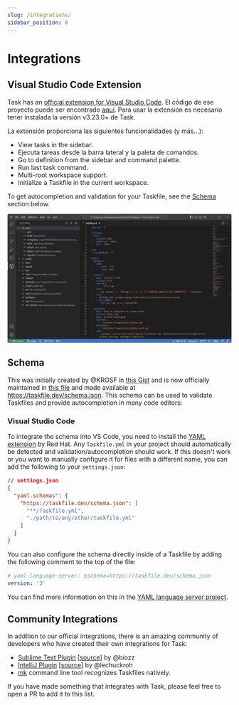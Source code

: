 ```yaml
---
slug: /integrations/
sidebar_position: 8
---
```


# Integrations

## Visual Studio Code Extension

Task has an [official extension for Visual Studio Code](https://marketplace.visualstudio.com/items?itemName=task.vscode-task). El código de ese proyecto puede ser encontrado [aquí](https://github.com/go-task/vscode-task). Para usar la extensión es necesario tener instalada la versión v3.23.0+ de Task.

La extensión proporciona las siguientes funcionalidades (y más...):

- View tasks in the sidebar.
- Ejecuta tareas desde la barra lateral y la paleta de comandos.
- Go to definition from the sidebar and command palette.
- Run last task command.
- Multi-root workspace support.
- Initialize a Taskfile in the current workspace.

To get autocompletion and validation for your Taskfile, see the [Schema](#schema) section below.

![Task for Visual Studio Code](https://github.com/go-task/vscode-task/blob/main/res/preview.png?raw=true)

## Schema

This was initially created by @KROSF in [this Gist](https://gist.github.com/KROSF/c5435acf590acd632f71bb720f685895) and is now officially maintained in [this file](https://github.com/saturn4er/task/blob/main/docs/static/schema.json) and made available at https://taskfile.dev/schema.json. This schema can be used to validate Taskfiles and provide autocompletion in many code editors:

### Visual Studio Code

To integrate the schema into VS Code, you need to install the [YAML extension](https://marketplace.visualstudio.com/items?itemName=redhat.vscode-yaml) by Red Hat. Any `Taskfile.yml` in your project should automatically be detected and validation/autocompletion should work. If this doesn't work or you want to manually configure it for files with a different name, you can add the following to your `settings.json`:

```json
// settings.json
{
  "yaml.schemas": {
    "https://taskfile.dev/schema.json": [
      "**/Taskfile.yml",
      "./path/to/any/other/taskfile.yml"
    ]
  }
}
```

You can also configure the schema directly inside of a Taskfile by adding the following comment to the top of the file:

```yaml
# yaml-language-server: $schema=https://taskfile.dev/schema.json
version: '3'
```

You can find more information on this in the [YAML language server project](https://github.com/redhat-developer/yaml-language-server).

## Community Integrations

In addition to our official integrations, there is an amazing community of developers who have created their own integrations for Task:

- [Sublime Text Plugin](https://packagecontrol.io/packages/Taskfile) [[source](https://github.com/biozz/sublime-taskfile)] by @biozz
- [IntelliJ Plugin](https://plugins.jetbrains.com/plugin/17058-taskfile) [[source](https://github.com/lechuckroh/task-intellij-plugin)] by @lechuckroh
- [mk](https://github.com/pycontribs/mk) command line tool recognizes Taskfiles natively.

If you have made something that integrates with Task, please feel free to open a PR to add it to this list.
